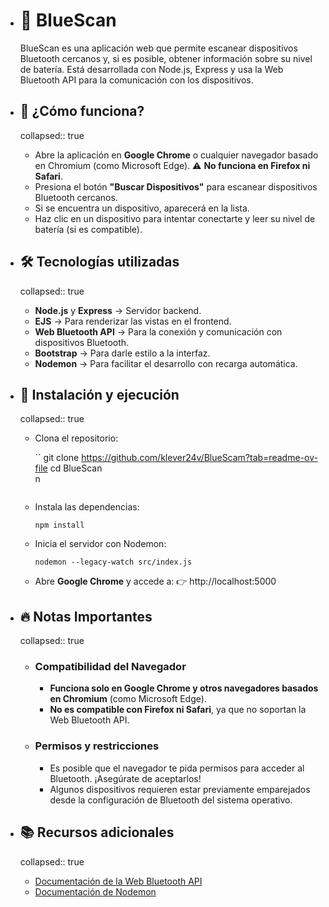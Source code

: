 - # 📡 BlueScan
  
  BlueScan es una aplicación web que permite escanear dispositivos Bluetooth cercanos y, si es posible, obtener información sobre su nivel de batería. Está desarrollada con Node.js, Express y usa la Web Bluetooth API para la comunicación con los dispositivos.  
- ## 🚀 ¿Cómo funciona?
  collapsed:: true
	- Abre la aplicación en **Google Chrome** o cualquier navegador basado en Chromium (como Microsoft Edge). ⚠️ **No funciona en Firefox ni Safari**.
	- Presiona el botón **"Buscar Dispositivos"** para escanear dispositivos Bluetooth cercanos.
	- Si se encuentra un dispositivo, aparecerá en la lista.
	- Haz clic en un dispositivo para intentar conectarte y leer su nivel de batería (si es compatible).
- ## 🛠 Tecnologías utilizadas
  collapsed:: true
	- **Node.js** y **Express** → Servidor backend.
	- **EJS** → Para renderizar las vistas en el frontend.
	- **Web Bluetooth API** → Para la conexión y comunicación con dispositivos Bluetooth.
	- **Bootstrap** → Para darle estilo a la interfaz.
	- **Nodemon** → Para facilitar el desarrollo con recarga automática.
- ## 📌 Instalación y ejecución
  collapsed:: true
	- Clona el repositorio:
	    
	  ``  git clone https://github.com/klever24v/BlueScam?tab=readme-ov-file
	    cd BlueScan  
	  n  
	  ```
	- Instala las dependencias:
	  
	  ```
	  npm install  
	  ```
	- Inicia el servidor con Nodemon:
	  
	  ```
	  nodemon --legacy-watch src/index.js  
	  ```  
	- Abre **Google Chrome** y accede a:
	  👉 http://localhost:5000  
- ## 🔥 Notas Importantes
  collapsed:: true
	- ### Compatibilidad del Navegador
		- **Funciona solo en Google Chrome y otros navegadores basados en Chromium** (como Microsoft Edge).
		- **No es compatible con Firefox ni Safari**, ya que no soportan la Web Bluetooth API.
	- ### Permisos y restricciones
		- Es posible que el navegador te pida permisos para acceder al Bluetooth. ¡Asegúrate de aceptarlos!
		- Algunos dispositivos requieren estar previamente emparejados desde la configuración de Bluetooth del sistema operativo.
- ## 📚 Recursos adicionales
  collapsed:: true
	- [Documentación de la Web Bluetooth API](https://developer.mozilla.org/en-US/docs/Web/API/Web_Bluetooth_API)
	- [Documentación de Nodemon](https://www.npmjs.com/package/nodemon)
